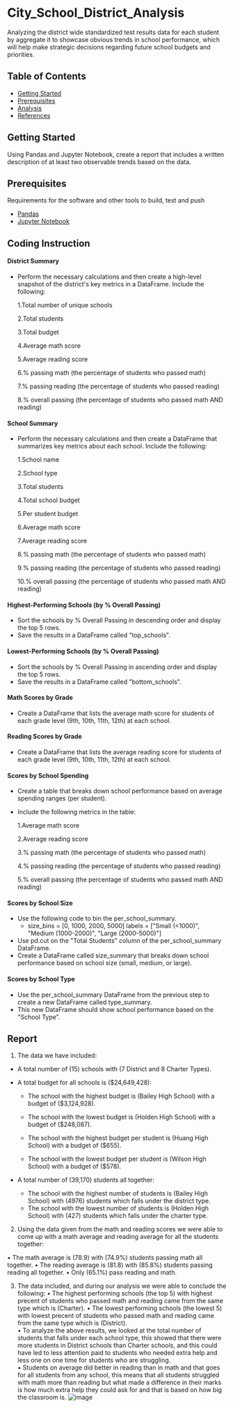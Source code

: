 # City_School_District_Analysis

Analyzing the district wide standardized test results data for each student by aggregate it to showcase obvious trends in school performance, which will help make strategic decisions regarding future school budgets and priorities.

## Table of Contents

- [Getting Started](#getting-started)
- [Prerequisites](#Prerequisites)
- [Analysis](#analysis)
- [References](#references)
  
## Getting Started

Using Pandas and Jupyter Notebook, create a report that includes a written description of at least two observable trends based on the data.


## Prerequisites

Requirements for the software and other tools to build, test and push 

- [Pandas](https://pypi.org/project/pandas/)
- [Jupyter Notebook](https://jupyter.org/)

## Coding Instruction

#### District Summary
- Perform the necessary calculations and then create a high-level snapshot of the district's key metrics in a DataFrame.
Include the following:

  1.Total number of unique schools
      
  2.Total students
      
  3.Total budget
      
  4.Average math score
      
  5.Average reading score
      
  6.% passing math (the percentage of students who passed math)
      
  7.% passing reading (the percentage of students who passed reading)
      
  8.% overall passing (the percentage of students who passed math AND reading)

#### School Summary
- Perform the necessary calculations and then create a DataFrame that summarizes key metrics about each school.
Include the following:
  
  1.School name
    
  2.School type
    
  3.Total students
    
  4.Total school budget
    
  5.Per student budget
    
  6.Average math score
    
  7.Average reading score
    
  8.% passing math (the percentage of students who passed math)
    
  9.% passing reading (the percentage of students who passed reading)
    
  10.% overall passing (the percentage of students who passed math AND reading)

#### Highest-Performing Schools (by % Overall Passing)
- Sort the schools by % Overall Passing in descending order and display the top 5 rows.
- Save the results in a DataFrame called "top_schools".
#### Lowest-Performing Schools (by % Overall Passing)
- Sort the schools by % Overall Passing in ascending order and display the top 5 rows.
- Save the results in a DataFrame called "bottom_schools".
#### Math Scores by Grade
- Create a DataFrame that lists the average math score for students of each grade level (9th, 10th, 11th, 12th) at each school.
#### Reading Scores by Grade
- Create a DataFrame that lists the average reading score for students of each grade level (9th, 10th, 11th, 12th) at each school.

#### Scores by School Spending
- Create a table that breaks down school performance based on average spending ranges (per student).
- Include the following metrics in the table:
  
  1.Average math score
  
  2.Average reading score
  
  3.% passing math (the percentage of students who passed math)
  
  4.% passing reading (the percentage of students who passed reading)
  
  5.% overall passing (the percentage of students who passed math AND reading)

#### Scores by School Size
- Use the following code to bin the per_school_summary.
  - size_bins = [0, 1000, 2000, 5000] labels = ["Small (<1000)", "Medium (1000-2000)", "Large (2000-5000)"]
- Use pd.cut on the "Total Students" column of the per_school_summary DataFrame.
- Create a DataFrame called size_summary that breaks down school performance based on school size (small, medium, or large).
  
#### Scores by School Type
- Use the per_school_summary DataFrame from the previous step to create a new DataFrame called type_summary.
- This new DataFrame should show school performance based on the "School Type".


## Report

1.	The data we have included:
  -	A total number of (15) schools with (7 District and 8 Charter Types). 
  
  -	A total budget for all schools is ($24,649,428):
  
      -	The school with the highest budget is (Bailey High School) with a budget of ($3,124,928).
      -	The school with the lowest budget is (Holden High School) with a budget of ($248,087).
      
      -	The school with the highest budget per student is (Huang High School) with a budget of ($655).
      -	The school with the lowest budget per student is (Wilson High School) with a budget of ($578).
    
  -	A total number of (39,170) students all together:
      -	The school with the highest number of students is (Bailey High School) with (4976) students which falls under the district type.
      -	The school with the lowest number of students is (Holden High School) with (427) students which falls under the charter type.

2.	Using the data given from the math and reading scores we were able to come up with a math average and reading average for all the students together:
 
•	The math average is (78.9) with (74.9%) students passing math all together.
•	The reading average is (81.8) with (85.8%) students passing reading all together.
•	 Only (65.1%) pass reading and math. 

3.	The data included, and during our analysis we were able to conclude the following:
•	The highest performing schools (the top 5) with highest precent of students who passed math and reading came from the same type which is (Charter). 
•	The lowest performing schools (the lowest 5) with lowest  precent of students who passed math and reading came from the same type which is (District).  
•	To analyze the above results, we looked at the total number of students that falls under each school type, this showed that there were more students in District schools than Charter schools, and this could have led to less attention paid to students who needed extra help and less one on one time for students who are struggling.  
•	Students on average did better in reading than in math and that goes for all students from any school, this means that all students struggled with math more than reading but what made a difference in their marks is how much extra help they could ask for and that is based on how big the classroom is.
![image](https://github.com/DalyaLami/City_School_District_Analysis/assets/140478479/6027ff29-e34f-4f18-aab6-1b40bb6e01db)



